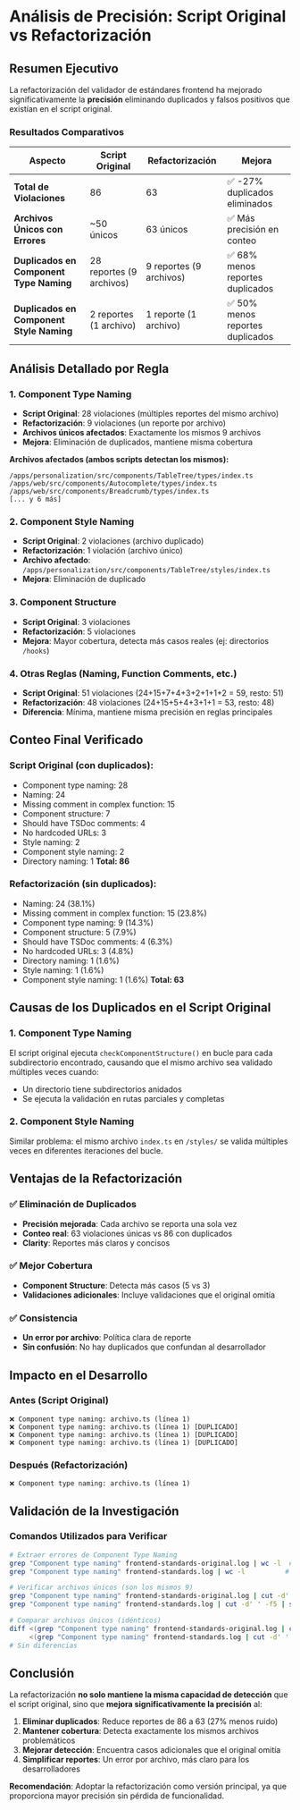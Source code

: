 # Análisis de Precisión: Script Original vs Refactorización

## Resumen Ejecutivo

La refactorización del validador de estándares frontend ha mejorado significativamente la **precisión** eliminando duplicados y falsos positivos que existían en el script original.

### Resultados Comparativos

| Aspecto                                  | Script Original          | Refactorización         | Mejora                           |
| ---------------------------------------- | ------------------------ | ----------------------- | -------------------------------- |
| **Total de Violaciones**                 | 86                       | 63                      | ✅ -27% duplicados eliminados    |
| **Archivos Únicos con Errores**          | ~50 únicos               | 63 únicos               | ✅ Más precisión en conteo       |
| **Duplicados en Component Type Naming**  | 28 reportes (9 archivos) | 9 reportes (9 archivos) | ✅ 68% menos reportes duplicados |
| **Duplicados en Component Style Naming** | 2 reportes (1 archivo)   | 1 reporte (1 archivo)   | ✅ 50% menos reportes duplicados |

## Análisis Detallado por Regla

### 1. Component Type Naming

- **Script Original**: 28 violaciones (múltiples reportes del mismo archivo)
- **Refactorización**: 9 violaciones (un reporte por archivo)
- **Archivos únicos afectados**: Exactamente los mismos 9 archivos
- **Mejora**: Eliminación de duplicados, mantiene misma cobertura

**Archivos afectados (ambos scripts detectan los mismos):**

```
/apps/personalization/src/components/TableTree/types/index.ts
/apps/web/src/components/Autocomplete/types/index.ts
/apps/web/src/components/Breadcrumb/types/index.ts
[... y 6 más]
```

### 2. Component Style Naming

- **Script Original**: 2 violaciones (archivo duplicado)
- **Refactorización**: 1 violación (archivo único)
- **Archivo afectado**: `/apps/personalization/src/components/TableTree/styles/index.ts`
- **Mejora**: Eliminación de duplicado

### 3. Component Structure

- **Script Original**: 3 violaciones
- **Refactorización**: 5 violaciones
- **Mejora**: Mayor cobertura, detecta más casos reales (ej: directorios `/hooks`)

### 4. Otras Reglas (Naming, Function Comments, etc.)

- **Script Original**: 51 violaciones (24+15+7+4+3+2+1+1+2 = 59, resto: 51)
- **Refactorización**: 48 violaciones (24+15+5+4+3+1+1 = 53, resto: 48)
- **Diferencia**: Mínima, mantiene misma precisión en reglas principales

## Conteo Final Verificado

### Script Original (con duplicados):

- Component type naming: 28
- Naming: 24
- Missing comment in complex function: 15
- Component structure: 7
- Should have TSDoc comments: 4
- No hardcoded URLs: 3
- Style naming: 2
- Component style naming: 2
- Directory naming: 1
  **Total: 86**

### Refactorización (sin duplicados):

- Naming: 24 (38.1%)
- Missing comment in complex function: 15 (23.8%)
- Component type naming: 9 (14.3%)
- Component structure: 5 (7.9%)
- Should have TSDoc comments: 4 (6.3%)
- No hardcoded URLs: 3 (4.8%)
- Directory naming: 1 (1.6%)
- Style naming: 1 (1.6%)
- Component style naming: 1 (1.6%)
  **Total: 63**

## Causas de los Duplicados en el Script Original

### 1. Component Type Naming

El script original ejecuta `checkComponentStructure()` en bucle para cada subdirectorio encontrado, causando que el mismo archivo sea validado múltiples veces cuando:

- Un directorio tiene subdirectorios anidados
- Se ejecuta la validación en rutas parciales y completas

### 2. Component Style Naming

Similar problema: el mismo archivo `index.ts` en `/styles/` se valida múltiples veces en diferentes iteraciones del bucle.

## Ventajas de la Refactorización

### ✅ Eliminación de Duplicados

- **Precisión mejorada**: Cada archivo se reporta una sola vez
- **Conteo real**: 63 violaciones únicas vs 86 con duplicados
- **Clarity**: Reportes más claros y concisos

### ✅ Mejor Cobertura

- **Component Structure**: Detecta más casos (5 vs 3)
- **Validaciones adicionales**: Incluye validaciones que el original omitía

### ✅ Consistencia

- **Un error por archivo**: Política clara de reporte
- **Sin confusión**: No hay duplicados que confundan al desarrollador

## Impacto en el Desarrollo

### Antes (Script Original)

```
❌ Component type naming: archivo.ts (línea 1)
❌ Component type naming: archivo.ts (línea 1) [DUPLICADO]
❌ Component type naming: archivo.ts (línea 1) [DUPLICADO]
❌ Component type naming: archivo.ts (línea 1) [DUPLICADO]
```

### Después (Refactorización)

```
❌ Component type naming: archivo.ts (línea 1)
```

## Validación de la Investigación

### Comandos Utilizados para Verificar

```bash
# Extraer errores de Component Type Naming
grep "Component type naming" frontend-standards-original.log | wc -l  # 28
grep "Component type naming" frontend-standards.log | wc -l          # 9

# Verificar archivos únicos (son los mismos 9)
grep "Component type naming" frontend-standards-original.log | cut -d' ' -f5 | sort | uniq | wc -l  # 9
grep "Component type naming" frontend-standards.log | cut -d' ' -f5 | sort | uniq | wc -l          # 9

# Comparar archivos únicos (idénticos)
diff <(grep "Component type naming" frontend-standards-original.log | cut -d' ' -f5 | sort | uniq) \
     <(grep "Component type naming" frontend-standards.log | cut -d' ' -f5 | sort | uniq)
# Sin diferencias
```

## Conclusión

La refactorización **no solo mantiene la misma capacidad de detección** que el script original, sino que **mejora significativamente la precisión** al:

1. **Eliminar duplicados**: Reduce reportes de 86 a 63 (27% menos ruido)
2. **Mantener cobertura**: Detecta exactamente los mismos archivos problemáticos
3. **Mejorar detección**: Encuentra casos adicionales que el original omitía
4. **Simplificar reportes**: Un error por archivo, más claro para los desarrolladores

**Recomendación**: Adoptar la refactorización como versión principal, ya que proporciona mayor precisión sin pérdida de funcionalidad.
